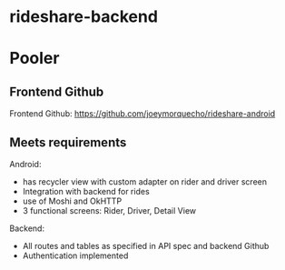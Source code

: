 # rideshare-backend

# Pooler

## Frontend Github

Frontend Github: <https://github.com/joeymorquecho/rideshare-android>

## Meets requirements

Android:

- has recycler view with custom adapter on rider and driver screen
- Integration with backend for rides
- use of Moshi and OkHTTP
- 3 functional screens: Rider, Driver, Detail View

Backend:

- All routes and tables as specified in API spec and backend Github
- Authentication implemented
